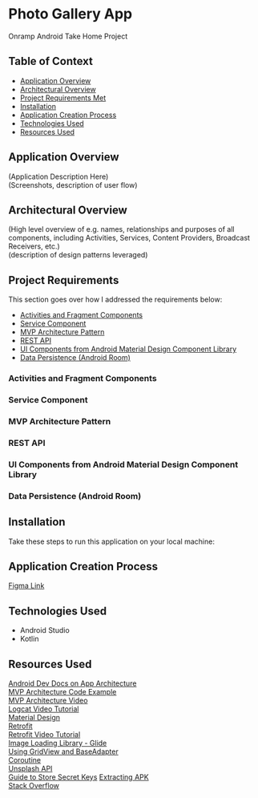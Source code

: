 # Photo Gallery App
Onramp Android Take Home Project   

## Table of Context
 - [Application Overview](#Application-Overview)
 - [Architectural Overview](#Architectural-Overview)
 - [Project Requirements Met](#Project-Requirements)
 - [Installation](#Installation)
 - [Application Creation Process](#Application-Creation-Process)
 - [Technologies Used](#Technologies-Used)
 - [Resources Used](#Resources-Used)
 
## Application Overview
(Application Description Here)   
(Screenshots, description of user flow)   

## Architectural Overview
(High level overview of e.g. names, relationships and purposes of all components, including Activities, Services, Content Providers, Broadcast Receivers, etc.)   
(description of design patterns leveraged)

## Project Requirements
This section goes over how I addressed the requirements below:
- [Activities and Fragment Components](#Activities-and-Fragment-Components)
- [Service Component](#Service-Component)
- [MVP Architecture Pattern](#MVP-Architecture-Pattern)
- [REST API](#REST-API)
- [UI Components from Android Material Design Component Library](#UI-Components-from-Android-Material-Design-Component-Library)
- [Data Persistence (Android Room)](#Data-Persistence-(Android-Room))

### Activities and Fragment Components

### Service Component

### MVP Architecture Pattern

### REST API

### UI Components from Android Material Design Component Library

### Data Persistence (Android Room)

## Installation
Take these steps to run this application on your local machine:   

## Application Creation Process
[Figma Link]()

## Technologies Used
- Android Studio
- Kotlin

## Resources Used

[Android Dev Docs on App Architecture](https://developer.android.com/jetpack/guide)   
[MVP Architecture Code Example](https://github.com/android/architecture-samples/tree/todo-mvp-kotlin)   
[MVP Architecture Video](https://www.youtube.com/watch?v=h0Y1R2mL7Ys&list=PLEVlop6sMHCqragWmqo7JF92QXQoidRmu&index=2)   
[Logcat Video Tutorial](https://www.youtube.com/watch?v=pqH69LcD2Kk)   
[Material Design](https://material.io/)   
[Retrofit](https://square.github.io/retrofit/)   
[Retrofit Video Tutorial](https://www.youtube.com/watch?v=rAk1j2CmPJs&t=235s)   
[Image Loading Library - Glide](https://github.com/bumptech/glide)   
[Using GridView and BaseAdapter](https://www.youtube.com/watch?v=ReUBY5i9ojY&t=1002s)  
[Coroutine](https://kotlinlang.org/docs/reference/coroutines/coroutine-context-and-dispatchers.html#coroutine-context-and-dispatchers)   
[Unsplash API](https://unsplash.com/documentation#get-a-random-photo)   
[Guide to Store Secret Keys](https://guides.codepath.com/android/Storing-Secret-Keys-in-Android)
[Extracting APK](https://www.educative.io/edpresso/extracting-an-apk-file-from-android-studio)   
[Stack Overflow](https://stackoverflow.com/questions/7871430/increase-the-grid-spacing-in-android)   